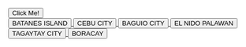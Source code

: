 # PRC-FRONT-PAGE<html>
<head>
	<link rel="stylesheet" href="css/style.css" />
</head>
<body>
<div class="box">


    <link href="css/css.html" rel="stylesheet" />
	
<h1>The Philippine Red Cross' vision is to be the foremost humanitarian organization in the country.</h1>
	<p><i> Embracing new and emerging technologies such as geographic information systems (GIS) helps us achieve our mission to bring timely, effective and compassionate humanitarian assistance to the most vulnerable without consideration of nationality, race, creed, gender, social status or political belief.

This site has been created by the GIS team at Philippine Red Cross and maintained by the Disaster Management Service (DMS) team to provide access to some of the tools and resources we use to accomplish our work. <i></p>
 
   <a href="z.html">
    <button type="button">Click Me!</button>
    
<div class="btn-group">
<a href="a.html"> 
	<button class="button">BATANES ISLAND</button>
<a href="b.html"> 
	<button class="button">CEBU CITY</button>
<a href="c.html">
	<button class="button">BAGUIO CITY</button>
<a href="d.html">
	<button class="button">EL NIDO PALAWAN</button>
<a href="e.html">
	<button class="button">TAGAYTAY CITY</button>
<a href="f.html">
	<button class="button">BORACAY</button>
</div>
<p style="clear:both"></p>

<style>
html {
 background: url(mmmm.jpg) no-repeat center fixed; 
  background-size: cover;
}
body { 
  color: white; 
}
</style>


</div>
</body>
</html>
